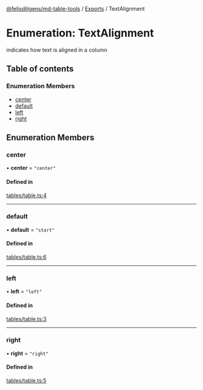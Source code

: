 [@felisdiligens/md-table-tools](../README.md) / [Exports](../modules.md) / TextAlignment

# Enumeration: TextAlignment

indicates how text is aligned in a column

## Table of contents

### Enumeration Members

- [center](TextAlignment.md#center)
- [default](TextAlignment.md#default)
- [left](TextAlignment.md#left)
- [right](TextAlignment.md#right)

## Enumeration Members

### center

• **center** = ``"center"``

#### Defined in

[tables/table.ts:4](https://github.com/FelisDiligens/md-table-tools/blob/c0688b5/src/tables/table.ts#L4)

___

### default

• **default** = ``"start"``

#### Defined in

[tables/table.ts:6](https://github.com/FelisDiligens/md-table-tools/blob/c0688b5/src/tables/table.ts#L6)

___

### left

• **left** = ``"left"``

#### Defined in

[tables/table.ts:3](https://github.com/FelisDiligens/md-table-tools/blob/c0688b5/src/tables/table.ts#L3)

___

### right

• **right** = ``"right"``

#### Defined in

[tables/table.ts:5](https://github.com/FelisDiligens/md-table-tools/blob/c0688b5/src/tables/table.ts#L5)
